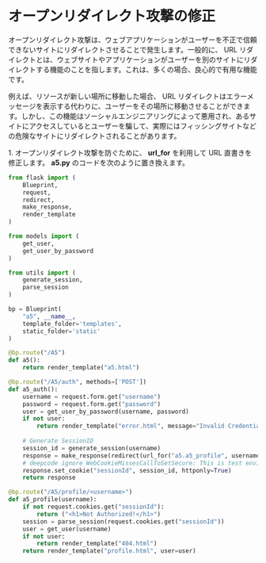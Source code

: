 # オープンリダイレクト攻撃の修正

オープンリダイレクト攻撃は、ウェブアプリケーションがユーザーを不正で信頼できないサイトにリダイレクトさせることで発生します。一般的に、 URL リダイレクトとは、ウェブサイトやアプリケーションがユーザーを別のサイトにリダイレクトする機能のことを指します。これは、多くの場合、良心的で有用な機能です。

例えば、リソースが新しい場所に移動した場合、 URL リダイレクトはエラーメッセージを表示する代わりに、ユーザーをその場所に移動させることができます。しかし、この機能はソーシャルエンジニアリングによって悪用され、あるサイトにアクセスしているとユーザーを騙して、実際にはフィッシングサイトなどの危険なサイトにリダイレクトされることがあります。

1\. オープンリダイレクト攻撃を防ぐために、 **url_for** を利用して URL 直書きを修正します。 **a5.py** のコードを次のように置き換えます。

```python
from flask import (
    Blueprint,
    request,
    redirect,
    make_response,
    render_template
)

from models import (
    get_user,
    get_user_by_password
)

from utils import (
    generate_session,
    parse_session
)

bp = Blueprint(
    "a5", __name__,
    template_folder='templates',
    static_folder='static'
)

@bp.route("/A5")
def a5():
    return render_template("a5.html")

@bp.route("/A5/auth", methods=['POST'])
def a5_auth():
    username = request.form.get("username")
    password = request.form.get("password")
    user = get_user_by_password(username, password)
    if not user:
        return render_template("error.html", message="Invalid Credentials")
    
    # Generate SessionID
    session_id = generate_session(username)
    response = make_response(redirect(url_for("a5.a5_profile", username=username)))
    # deepcode ignore WebCookieMissesCallToSetSecure: This is test environment.
    response.set_cookie("sessionId", session_id, httponly=True)
    return response

@bp.route("/A5/profile/<username>")
def a5_profile(username):
    if not request.cookies.get("sessionId"):
        return ("<h1>Not Authorized!</h1>")
    session = parse_session(request.cookies.get("sessionId"))
    user = get_user(username)
    if not user:
        return render_template("404.html")
    return render_template("profile.html", user=user)
```
